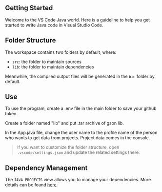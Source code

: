 ## Getting Started

Welcome to the VS Code Java world. Here is a guideline to help you get started to write Java code in Visual Studio Code.

## Folder Structure

The workspace contains two folders by default, where:

- `src`: the folder to maintain sources
- `lib`: the folder to maintain dependencies

Meanwhile, the compiled output files will be generated in the `bin` folder by default.

## Use

To use the program, create a .env file in the main folder to save your github token. 

Create a folder named "lib" and put .tar archive of gson lib.

In the App.java file, change the user name to the profile name of the person who wants to get data from projects. Project data comes in the console.

> If you want to customize the folder structure, open `.vscode/settings.json` and update the related settings there.

## Dependency Management

The `JAVA PROJECTS` view allows you to manage your dependencies. More details can be found [here](https://github.com/microsoft/vscode-java-dependency#manage-dependencies).
